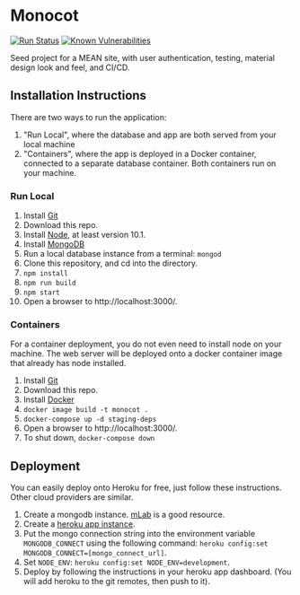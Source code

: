 # Monocot

[![Run Status](https://api.shippable.com/projects/5b116041ddd0cc0600eb56b4/badge?branch=master)](https://app.shippable.com/github/danielahedges/monocot)
[![Known Vulnerabilities](https://snyk.io/test/github/danielahedges/monocot/badge.svg)](https://snyk.io/test/github/danielahedges/monocot)

Seed project for a MEAN site, with user authentication, testing, material design
look and feel, and CI/CD.

## Installation Instructions

There are two ways to run the application:

1. "Run Local", where the database and app are both served from your local
   machine
1. "Containers", where the app is deployed in a Docker container, connected to a
   separate database container. Both containers run on your machine.

### Run Local

1. Install [Git](https://git-scm.com/downloads)
1. Download this repo.
1. Install [Node](https://nodejs.org/en/download/), at least version 10.1.
1. Install [MongoDB](https://docs.mongodb.com/manual/installation/)
1. Run a local database instance from a terminal: `mongod`
1. Clone this repository, and cd into the directory.
1. `npm install`
1. `npm run build`
1. `npm start`
1. Open a browser to http://localhost:3000/.

### Containers

For a container deployment, you do not even need to install node on your
machine. The web server will be deployed onto a docker container image that
already has node installed.

1. Install [Git](https://git-scm.com/downloads)
1. Download this repo.
1. Install [Docker](https://docs.docker.com/install/)
1. `docker image build -t monocot .`
1. `docker-compose up -d staging-deps`
1. Open a browser to http://localhost:3000/.
1. To shut down, `docker-compose down`

## Deployment

You can easily deploy onto Heroku for free, just follow these instructions.
Other cloud providers are similar.

1. Create a mongodb instance. [mLab](https://mlab.com) is a good resource.
1. Create a [heroku app instance](https://dashboard.heroku.com/apps).
1. Put the mongo connection string into the environment variable
   `MONGODB_CONNECT` using the following command: `heroku config:set
   MONGODB_CONNECT=[mongo_connect_url]`.
1. Set `NODE_ENV`: `heroku config:set NODE_ENV=development`.
1. Deploy by following the instructions in your heroku app dashboard. (You will
   add heroku to the git remotes, then push to it).

